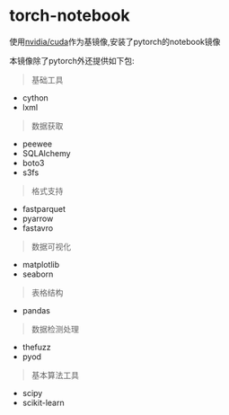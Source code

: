 # torch-notebook

使用[nvidia/cuda](https://hub.docker.com/r/nvidia/cuda)作为基镜像,安装了pytorch的notebook镜像

本镜像除了pytorch外还提供如下包:

>基础工具

+ cython
+ lxml

> 数据获取

+ peewee
+ SQLAlchemy
+ boto3
+ s3fs

> 格式支持

+ fastparquet
+ pyarrow
+ fastavro

> 数据可视化

+ matplotlib
+ seaborn

> 表格结构

+ pandas

> 数据检测处理

+ thefuzz
+ pyod

> 基本算法工具

+ scipy
+ scikit-learn
